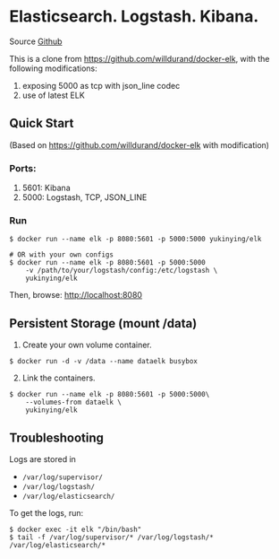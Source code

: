 Elasticsearch. Logstash. Kibana.
================================

Source [Github](https://github.com/yukinying/docker-elk)

This is a clone from https://github.com/willdurand/docker-elk, with the following modifications:

1. exposing 5000 as tcp with json_line codec
2. use of latest ELK 


## Quick Start

(Based on https://github.com/willdurand/docker-elk with modification)

### Ports:
1. 5601: Kibana
2. 5000: Logstash, TCP, JSON_LINE

### Run 
```
$ docker run --name elk -p 8080:5601 -p 5000:5000 yukinying/elk
    
# OR with your own configs
$ docker run --name elk -p 8080:5601 -p 5000:5000
    -v /path/to/your/logstash/config:/etc/logstash \
    yukinying/elk
```

Then, browse: [http://localhost:8080](http://localhost:8080) 

## Persistent Storage (mount /data)

1. Create your own volume container.
```
$ docker run -d -v /data --name dataelk busybox
```

2. Link the containers.
```
$ docker run --name elk -p 8080:5601 -p 5000:5000\
    --volumes-from dataelk \
    yukinying/elk
```

## Troubleshooting 

Logs are stored in 

- `/var/log/supervisor/`
- `/var/log/logstash/`
- `/var/log/elasticsearch/`

To get the logs, run:
```
$ docker exec -it elk "/bin/bash"
$ tail -f /var/log/supervisor/* /var/log/logstash/* /var/log/elasticsearch/*
```


